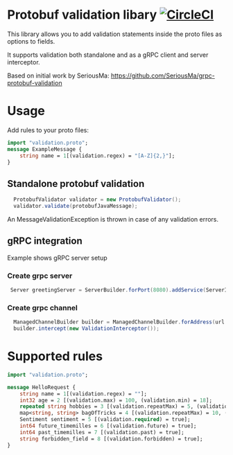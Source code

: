 # Protobuf validation libary [![CircleCI](https://circleci.com/gh/entur/protobuf-validation.svg?style=svg)](https://circleci.com/gh/entur/protobuf-validation)

This library allows you to add validation statements inside the proto files as options to fields.

It supports validation both standalone and as a gRPC client and server interceptor.

Based on initial work by SeriousMa: https://github.com/SeriousMa/grpc-protobuf-validation

# Usage

Add rules to your proto files:
```proto
import "validation.proto";
message ExampleMessage {
    string name = 1[(validation.regex) = "[A-Z]{2,}"];
}
```

## Standalone protobuf validation

```java
  ProtobufValidator validator = new ProtobufValidator();
  validator.validate(protobufJavaMessage);
```

An MessageValidationException is thrown in case of any validation errors.

## gRPC integration

Example shows gRPC server setup

### Create grpc server 
```java
 Server greetingServer = ServerBuilder.forPort(8080).addService(ServerInterceptors.intercept(new GreetingServiceImpl(), new ValidationInterceptor())).build();

```

### Create grpc channel

```java
  ManagedChannelBuilder builder = ManagedChannelBuilder.forAddress(url.getHost(), url.getPort()).usePlaintext(true);
  builder.intercept(new ValidationInterceptor());
```

# Supported rules

```proto
import "validation.proto";

message HelloRequest {
    string name = 1[(validation.regex) = ""];
    int32 age = 2 [(validation.max) = 100, (validation.min) = 18];
    repeated string hobbies = 3 [(validation.repeatMax) = 5, (validation.repeatMin) = 2];
    map<string, string> bagOfTricks = 4 [(validation.repeatMax) = 10, (validation.repeatMin) = 2];
    Sentiment sentiment = 5 [(validation.required) = true];
    int64 future_timemilles = 6 [(validation.future) = true];
    int64 past_timemilles = 7 [(validation.past) = true];
    string forbidden_field = 8 [(validation.forbidden) = true];
}
```
